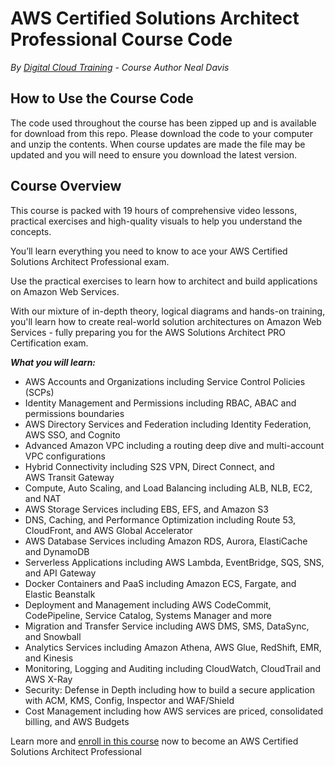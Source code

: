 # AWS Certified Solutions Architect Professional Course Code
*By [Digital Cloud Training](https://digitalcloud.training/) - Course Author Neal Davis*

## How to Use the Course Code

The code used throughout the course has been zipped up and is available for download from this repo. Please download the code to your computer and unzip the contents. When course updates are made the file may be updated and you will need to ensure you download the latest version.

## Course Overview

This course is packed with 19 hours of comprehensive video lessons, practical exercises and high-quality visuals to help you understand the concepts.

You’ll learn everything you need to know to ace your AWS Certified Solutions Architect Professional exam.

Use the practical exercises to learn how to architect and build applications on Amazon Web Services.

With our mixture of in-depth theory, logical diagrams and hands-on training, you'll learn how to create real-world solution architectures on Amazon Web Services - fully preparing you for the AWS Solutions Architect PRO Certification exam.

***What you will learn:***

- AWS Accounts and Organizations including Service Control Policies (SCPs)
- Identity Management and Permissions including RBAC, ABAC and permissions boundaries
- AWS Directory Services and Federation including Identity Federation, AWS SSO, and Cognito
- Advanced Amazon VPC including a routing deep dive and multi-account VPC configurations
- Hybrid Connectivity including S2S VPN, Direct Connect, and AWS Transit Gateway
- Compute, Auto Scaling, and Load Balancing including ALB, NLB, EC2, and NAT
- AWS Storage Services including EBS, EFS, and Amazon S3
- DNS, Caching, and Performance Optimization including Route 53, CloudFront, and AWS Global Accelerator
- AWS Database Services including Amazon RDS, Aurora, ElastiCache and DynamoDB
- Serverless Applications including AWS Lambda, EventBridge, SQS, SNS, and API Gateway
- Docker Containers and PaaS including Amazon ECS, Fargate, and Elastic Beanstalk
- Deployment and Management including AWS CodeCommit, CodePipeline, Service Catalog, Systems Manager and more
- Migration and Transfer Service including AWS DMS, SMS, DataSync, and Snowball
- Analytics Services including Amazon Athena, AWS Glue, RedShift, EMR, and Kinesis
- Monitoring, Logging and Auditing including CloudWatch, CloudTrail and AWS X-Ray
- Security: Defense in Depth including how to build a secure application with ACM, KMS, Config, Inspector and WAF/Shield
- Cost Management including how AWS services are priced, consolidated billing, and AWS Budgets

Learn more and [enroll in this course](https://digitalcloud.training/aws-solutions-architect-professional/) now to become an AWS Certified Solutions Architect Professional

